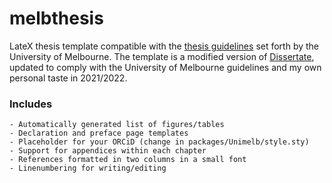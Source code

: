 # melbthesis

LateX thesis template compatible with the [thesis guidelines](https://gradresearch.unimelb.edu.au/preparing-my-thesis/preparation-of-graduate-research-theses-rules) set forth by the University of Melbourne.
The template is a modified version of [Dissertate](https://github.com/suchow/Dissertate), updated to comply with the University of Melbourne guidelines and my own personal taste in 2021/2022. 

### Includes

    - Automatically generated list of figures/tables
	- Declaration and preface page templates
	- Placeholder for your ORCiD (change in packages/Unimelb/style.sty)
	- Support for appendices within each chapter
	- References formatted in two columns in a small font
	- Linenumbering for writing/editing

